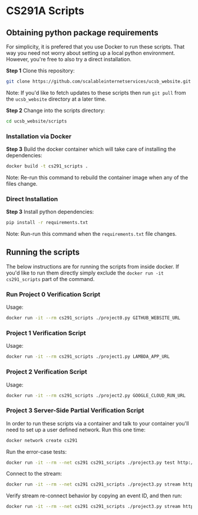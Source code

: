 # CS291A Scripts

## Obtaining python package requirements

For simplicity, it is prefered that you use Docker to run these scripts. That
way you need not worry about setting up a local python environment. However,
you're free to also try a direct installation.

__Step 1__ Clone this repository:

```sh
git clone https://github.com/scalableinternetservices/ucsb_website.git
```

Note: If you'd like to fetch updates to these scripts then run `git pull` from
the `ucsb_website` directory at a later time.

__Step 2__ Change into the scripts directory:

```sh
cd ucsb_website/scripts
```

### Installation via Docker

__Step 3__ Build the docker container which will take care of installing the dependencies:

```sh
docker build -t cs291_scripts .
```

Note: Re-run this command to rebuild the container image when any of the files change.

### Direct Installation

__Step 3__ Install python dependencies:

```sh
pip install -r requirements.txt
```

 Note: Run-run this command when the `requirements.txt` file changes.

## Running the scripts

The below instructions are for running the scripts from inside docker. If you'd
like to run them directly simply exclude the `docker run -it cs291_scripts`
part of the command.

### Run Project 0 Verification Script

Usage:

```sh
docker run -it --rm cs291_scripts ./project0.py GITHUB_WEBSITE_URL
```

### Project 1 Verification Script

Usage:

```sh
docker run -it --rm cs291_scripts ./project1.py LAMBDA_APP_URL
```

### Project 2 Verification Script

Usage:

```sh
docker run -it --rm cs291_scripts ./project2.py GOOGLE_CLOUD_RUN_URL
```

### Project 3 Server-Side Partial Verification Script

In order to run these scripts via a container and talk to your container you'll
need to set up a user defined network. Run this one time:

```sh
docker network create cs291

```

Run the error-case tests:

```sh
docker run -it --rm --net cs291 cs291_scripts ./project3.py test http://server:3000/
```

Connect to the stream:

```sh
docker run -it --rm --net cs291 cs291_scripts ./project3.py stream http://server:3000/
```

Verify stream re-connect behavior by copying an event ID, and then run:

```sh
docker run -it --rm --net cs291 cs291_scripts ./project3.py stream http://server:3000/ --last-event-id LASTID
```
